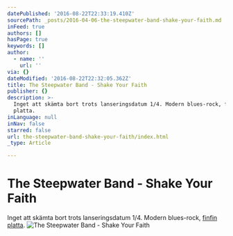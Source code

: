 ```yaml
---
datePublished: '2016-08-22T22:33:19.410Z'
sourcePath: _posts/2016-04-06-the-steepwater-band-shake-your-faith.md
inFeed: true
authors: []
hasPage: true
keywords: []
author:
  - name: ''
    url: ''
via: {}
dateModified: '2016-08-22T22:32:05.362Z'
title: The Steepwater Band - Shake Your Faith
publisher: {}
description: >-
  Inget att skämta bort trots lanseringsdatum 1/4. Modern blues-rock, finfin
  platta.
inLanguage: null
inNav: false
starred: false
url: the-steepwater-band-shake-your-faith/index.html
_type: Article

---
```

# The Steepwater Band - Shake Your Faith

Inget att skämta bort trots lanseringsdatum 1/4\. Modern blues-rock, [finfin platta][0].
![The Steepwater Band - Shake Your Faith](https://the-grid-user-content.s3-us-west-2.amazonaws.com/c4997edf-b771-4497-8830-b46f6a54a4bd.jpg)

[0]: https://open.spotify.com/album/2OUfdsqpyq6BV2xlr81d8p